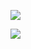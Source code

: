 ![](https://img2018.cnblogs.com/blog/1446249/202001/1446249-20200101154202164-688653649.png)

![](https://img2018.cnblogs.com/blog/1446249/202001/1446249-20200101154205988-258837294.png)
